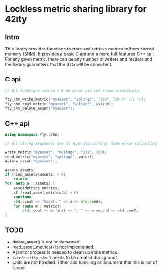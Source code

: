 # Lockless metric sharing library for 42ity

## Intro

This library provides functions to store and retrieve metrics to/from shared
memory (SHM). It provides a basic C api and a more full-featured C++ api. For
any given metric, there can be any number of writers and readers and the
library guarantees that the data will be consistent.

## C api

```c
// All functions return < 0 on error and set errno accordingly.

fty_shm_write_metric("myasset", "voltage", "230", 300 /* TTL */);
fty_shm_read_metric("myasset", "voltage", &value);
fty_shm_delete_asset("myasset");
```

## C++ api

```c++
using namespace fty::shm;

// All string arguments are of type std::string. Same error singalling as with the C api

write_metric("myasset", "voltage", "230", 300);
read_metric("myasset", "voltage", value);
delete_asset("myasset");

Assets assets;
if (find_assets(assets) < 0)
    return;
for (auto a : assets) {
    AssetMetrics metrics;
    if (read_asset_metrics(a) < 0)
	continue;
    std::cout << "Asset: " << a << std::endl;
    for (auto m : metrics)
        std::cout << m.first << ": " << m.second << std::endl;
}
```

## TODO
* delete_asset() is not implemented.
* read_asset_metrics() is not implemented.
* A janitor process is needed to clean up stale metrics.
* `/var/run/fty-shm-1` needs to be created during boot.
* Units are not handled. Either add handling or document that this is out of scope.
